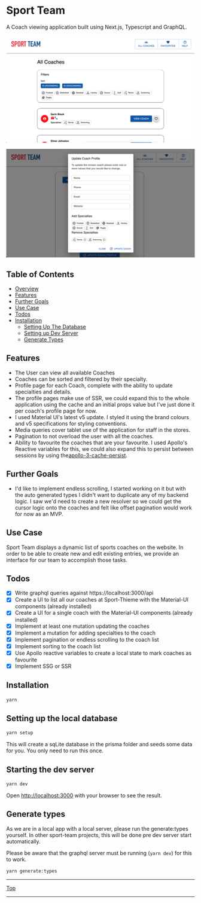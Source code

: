 # Sport Team

A Coach viewing application built using Next.js, Typescript and GraphQL.

![Home](./public/images/Home_Readme.png)

![Edit](./public/images/Edit_Readme.png)

<!-- Table of Contents -->

## Table of Contents

- [Overview](#overview)
- [Features](#features)
- [Further Goals](#further-goals)
- [Use Case](#use-case)
- [Todos](#todos)
- [Installation](#installation)
  - [Setting Up The Database](#setting-up-database)
  - [Setting up Dev Server](#dev-server)
  - [Generate Types](#types)

<!-- Features -->

## Features

- The User can view all available Coaches
- Coaches can be sorted and filtered by their specialty.
- Profile page for each Coach, complete with the ability to update specialties and details.
- The profile pages make use of SSR, we could expand this to the whole application using the cache and an initial props value but I've just done it per coach's profile page for now.
- I used Material UI's latest v5 update. I styled it using the brand colours and v5 specifications for styling conventions.
- Media queries cover tablet use of the application for staff in the stores.
- Pagination to not overload the user with all the coaches.
- Ability to favourite the coaches that are your favourite. I used Apollo's Reactive variables for this, we could also expand this to persist between sessions by using the[apollo-3-cache-persist](https://github.com/apollographql/apollo-cache-persist).

<!-- Further Goals -->

## Further Goals

- I'd like to implement endless scrolling, I started working on it but with the auto generated types I didn't want to duplicate any of my backend logic. I saw we'd need to create a new resolver so we could get the cursor logic onto the coaches and felt like offset pagination would work for now as an MVP.

<!-- Use Case -->

## Use Case

Sport Team displays a dynamic list of sports coaches on the website. In order to be able to create new and edit existing entries, we provide an interface for our team to accomplish those tasks.

<!-- Todos -->

## Todos

- [x] Write graphql queries against https://localhost:3000/api
- [x] Create a UI to list all our coaches at Sport-Thieme with the Material-UI components (already installed)
- [x] Create a UI for a single coach with the Material-UI components (already installed)
- [x] Implement at least one mutation updating the coaches
- [x] Implement a mutation for adding specialties to the coach
- [x] Implement pagination or endless scrolling to the coach list
- [x] Implement sorting to the coach list
- [x] Use Apollo reactive variables to create a local state to mark coaches as favourite
- [x] Implement SSG or SSR

<!-- Installation -->

## Installation

```bash
yarn
```

<!-- Setting Up Database -->

## Setting up the local database

```bash
yarn setup
```

This will create a sqLite database in the prisma folder and seeds some data for you.
You only need to run this once.

<!-- Dev Server -->

## Starting the dev server

```bash
yarn dev
```

Open [http://localhost:3000](http://localhost:3000) with your browser to see the result.

<!-- types -->

## Generate types

As we are in a local app with a local server, please run the generate:types yourself.
In other sport-team projects, this will be done pre dev server start automatically.

Please be aware that the graphql server must be running (`yarn dev`) for this to work.

```bash
yarn generate:types
```

---

[Top](#table-of-contents)

---

</div>
